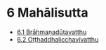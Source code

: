 

# 6 Mahālisutta

* [6.1 Brāhmaṇadūtavatthu](6/6.1.md)
* [6.2 Oṭṭhaddhalicchavīvatthu](6/6.2.md)



